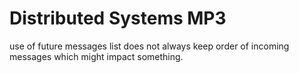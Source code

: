 # Distributed Systems MP3

use of future messages list does not always keep order of incoming messages which might impact something.

